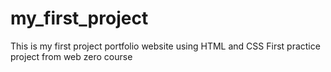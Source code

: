 # my_first_project
This is my first project portfolio website using HTML and CSS
First practice project from web zero course
